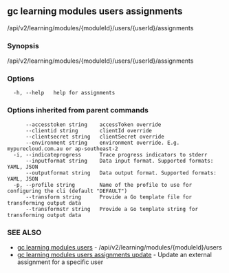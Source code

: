 ## gc learning modules users assignments

/api/v2/learning/modules/{moduleId}/users/{userId}/assignments

### Synopsis

/api/v2/learning/modules/{moduleId}/users/{userId}/assignments

### Options

```
  -h, --help   help for assignments
```

### Options inherited from parent commands

```
      --accesstoken string    accessToken override
      --clientid string       clientId override
      --clientsecret string   clientSecret override
      --environment string    environment override. E.g. mypurecloud.com.au or ap-southeast-2
  -i, --indicateprogress      Trace progress indicators to stderr
      --inputformat string    Data input format. Supported formats: YAML, JSON
      --outputformat string   Data output format. Supported formats: YAML, JSON
  -p, --profile string        Name of the profile to use for configuring the cli (default "DEFAULT")
      --transform string      Provide a Go template file for transforming output data
      --transformstr string   Provide a Go template string for transforming output data
```

### SEE ALSO

* [gc learning modules users](gc_learning_modules_users.html)	 - /api/v2/learning/modules/{moduleId}/users
* [gc learning modules users assignments update](gc_learning_modules_users_assignments_update.html)	 - Update an external assignment for a specific user


